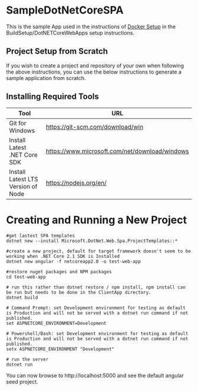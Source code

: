# SampleDotNetCoreSPA
This is the sample App used in the instructions of [Docker Setup](https://github.com/temporafugiunt/DockerSetupInfo) in the BuildSetup/DotNETCoreWebApps setup instructions.

## Project Setup from Scratch

If you wish to create a project and repository of your own when following the above instructions, you can use the below instructions to generate a sample application from scratch.

## Installing Required Tools
| Tool                               | URL                                              |
| ---------------------------------- | ------------------------------------------------ |
| Git for Windows                    | https://git-scm.com/download/win                 |
| Install Latest .NET Core SDK       | https://www.microsoft.com/net/download/windows   |
| Install Latest LTS Version of Node | https://nodejs.org/en/                           |

# Creating and Running a New Project
```
#get lastest SPA templates
dotnet new --install Microsoft.DotNet.Web.Spa.ProjectTemplates::*

#create a new project, default for target framework doesn't seem to be working when .NET Core 2.1 SDK is Installed
dotnet new angular -f netcoreapp2.0 -o test-web-app

#restore nuget packages and NPM packages
cd test-web-app

# run this rather than dotnet restore / npm install, npm install can be run but needs to be done in the ClientApp directory.
dotnet build

# Command Prompt: set Development environment for testing as default is Production and will not be served with a dotnet run command if not published.
set ASPNETCORE_ENVIRONMENT=Development

# Powershell/Bash: set Development environment for testing as default is Production and will not be served with a dotnet run command if not published.
setx ASPNETCORE_ENVIRONMENT "Development"

# run the server
dotnet run
```

You can now browse to http://localhost:5000 and see the default angular seed project.

